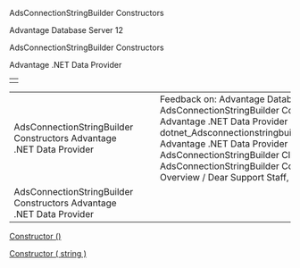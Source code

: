 AdsConnectionStringBuilder Constructors




Advantage Database Server 12  

AdsConnectionStringBuilder Constructors

Advantage .NET Data Provider

|  |
| --- |
|  |

|  |  |  |  |  |
| --- | --- | --- | --- | --- |
| AdsConnectionStringBuilder Constructors  Advantage .NET Data Provider |  |  | Feedback on: Advantage Database Server 12 - AdsConnectionStringBuilder Constructors Advantage .NET Data Provider dotnet\_Adsconnectionstringbuilder\_constructors Advantage .NET Data Provider > AdsConnectionStringBuilder Class > AdsConnectionStringBuilder Constructors > Overview / Dear Support Staff, |  |
| AdsConnectionStringBuilder Constructors  Advantage .NET Data Provider |  |  |  |  |

[Constructor ()](dotnet_adsconnectionstringbuilder_constructor_.htm)

[Constructor ( string )](dotnet_adsconnectionstringbuilder_constructor_string_.htm)